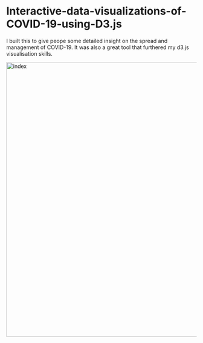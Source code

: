 # Interactive-data-visualizations-of-COVID-19-using-D3.js

I built this to give peope some detailed insight on the spread and management of COVID-19. It was also a great tool that furthered my d3.js visualisation skills.

<img width="725" alt="index" src="https://github.com/Yuvraj3079/Interactive-data-visualizations-of-COVID-19-using-D3.js/assets/20551371/481a8393-6e56-4529-87f6-28ae3e9310be">
